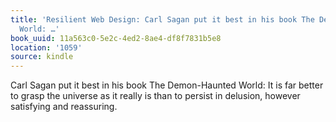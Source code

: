 ```yaml
---
title: 'Resilient Web Design: Carl Sagan put it best in his book The Demon-Haunted
  World: …'
book_uuid: 11a563c0-5e2c-4ed2-8ae4-df8f7831b5e8
location: '1059'
source: kindle
---
```


Carl Sagan put it best in his book The Demon-Haunted World: It is far better to grasp the universe as it really is than to persist in delusion, however satisfying and reassuring.